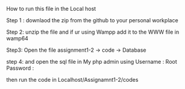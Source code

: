 How to run this file in the Local host 

Step 1 :
downlaod the zip from the github to your personal workplace 

Step 2:
unzip the file and if ur using Wampp add it to the WWW file in wamp64

Step3:
Open the file assignment1-2 -> code -> Database

step 4:
and open the sql file in My php admin using 
Username : Root
Password :

then run the  code in Localhost/Assignamnt1-2/codes

